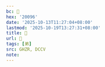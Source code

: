 ```yaml
---
bc: 𠂖
hex: '20096'
date: '2025-10-13T11:27:04+08:00'
lastmod: '2025-10-19T13:27:31+08:00'
title: 󰕖
url: 󰕖
tags: [弟]
src: GHZR, DCCV
note:
---
```


